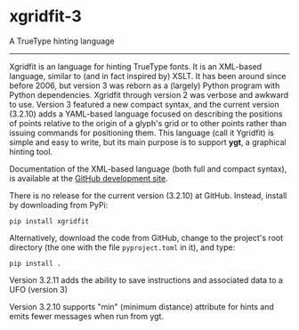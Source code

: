 # xgridfit-3
A TrueType hinting language

---

Xgridfit is an language for hinting TrueType fonts. It is an XML-based language, similar to (and in fact inspired by) XSLT. It has been around since before 2006, but version 3 was reborn as a (largely) Python program with Python dependencies. Xgridfit through version 2 was verbose and awkward to use. Version 3 featured a new compact syntax, and the current version (3.2.10) adds a YAML-based language focused on describing the positions of points relative to the origin of a glyph's grid or to other points rather than issuing commands for positioning them. This language (call it Ygridfit) is simple and easy to write, but its main purpose is to support **ygt**, a graphical hinting tool.

Documentation of the XML-based language (both full and compact syntax), is available at the [GitHub development site](https://github.com/psb1558/xgridfit-3).

There is no release for the current version (3.2.10) at GitHub. Instead, install by downloading from PyPi:
```
pip install xgridfit
```
Alternatively, download the code from GitHub, change to the project's root directory (the one with the file `pyproject.toml` in it), and type:
```
pip install .
```
Version 3.2.11 adds the ability to save instructions and associated data to a UFO (version 3)

Version 3.2.10 supports "min" (minimum distance) attribute for hints and emits fewer messages when run from ygt.

